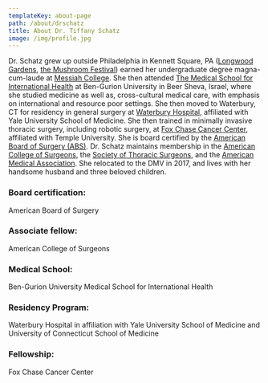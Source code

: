 ```yaml
---
templateKey: about-page
path: /about/drschatz
title: About Dr. Tiffany Schatz
image: /img/profile.jpg
---
```


Dr. Schatz grew up outside Philadelphia in Kennett Square, PA \([Longwood Gardens](https://longwoodgardens.org/), [the Mushroom Festival](https://mushroomfestival.org/)\) earned her undergraduate degree magna-cum-laude at [Messiah College](https://www.messiah.edu/). She then attended [The Medical School for International Health](https://msih.bgu.ac.il/) at Ben-Gurion University in Beer Sheva, Israel, where she studied medicine as well as, cross-cultural medical care, with emphasis on international and resource poor settings. She then moved to Waterbury, CT for residency in general surgery at [Waterbury Hospital](https://www.waterburyhospital.org/), affiliated with Yale University School of Medicine. She then trained in minimally invasive thoracic surgery, including robotic surgery, at [Fox Chase Cancer Center](https://www.foxchase.org/), affiliated with Temple University. She is board certified by the [American Board of Surgery \(ABS\)](http://www.absurgery.org/). Dr. Schatz maintains membership in the [American College of Surgeons](https://www.facs.org/), the [Society of Thoracic Surgeons](https://www.sts.org/), and the [American Medical Association](https://www.ama-assn.org/). She relocated to the DMV in 2017, and lives with her handsome husband and three beloved children.

### Board certification:

American Board of Surgery

### Associate fellow:

American College of Surgeons

### Medical School:

Ben-Gurion University Medical School for International Health

### Residency Program:

Waterbury Hospital in affiliation with Yale University School of Medicine
and University of Connecticut School of Medicine

### Fellowship:

Fox Chase Cancer Center

